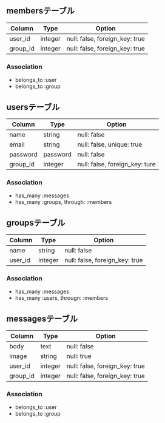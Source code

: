 ## membersテーブル

|Column|Type|Option|
|------|----|------|
|user_id|integer|null: false, foreign_key: true|
|group_id|integer|null: false, foreign_key: true|

### Association
- belongs_to :user
- belongs_to :group



## usersテーブル

|Column|Type|Option|
|------|----|------|
|name|string|null: false|
|email|string|null: false, unique: true|
|password|password|null: false|
|group_id|integer|null: false, foreign_key: ture|

### Association
- has_many :messages
- has_many :groups, through: :members



## groupsテーブル
|Column|Type|Option|
|------|----|------|
|name|string|null: false|
|user_id|integer|null: false, foreign_key: true|

### Association
- has_many :messages
- has_many :users, througn: :members



## messagesテーブル
|Column|Type|Option|
|------|----|------|
|body|text|null: false|
|image|string|null: true|
|user_id|integer|null: false, foreign_key: true|
|group_id|integer|null: false, foreign_key: true|

### Association
- belongs_to :user
- belongs_to :group

